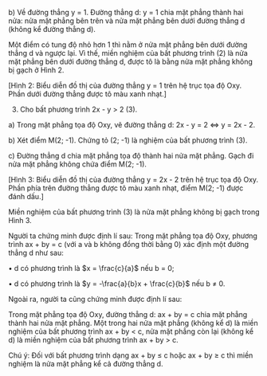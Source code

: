 b) Về đường thẳng y = 1.
Đường thẳng d: y = 1 chia mặt phẳng thành hai nửa:
nửa mặt phẳng bên trên và nửa mặt phẳng bên dưới
đường thẳng d (không kể đường thẳng d).

Một điểm có tung độ nhỏ hơn 1 thì nằm ở nửa mặt
phẳng bên dưới đường thẳng d và ngược lại. Vì thế,
miền nghiệm của bất phương trình (2) là nửa mặt
phẳng bên dưới đường thẳng d, được tô là bằng nửa
mặt phẳng không bị gạch ở Hình 2.

[Hình 2: Biểu diễn đồ thị của đường thẳng y = 1 trên hệ trục tọa độ Oxy. Phần dưới đường thẳng được tô màu xanh nhạt.]

3. Cho bất phương trình 2x - y > 2 (3).

a) Trong mặt phẳng tọa độ Oxy, vẽ đường thẳng
d: 2x - y = 2 <=> y = 2x - 2.

b) Xét điểm M(2; -1). Chứng tỏ (2; -1) là nghiệm
của bất phương trình (3).

c) Đường thẳng d chia mặt phẳng tọa độ thành hai
nửa mặt phẳng. Gạch đi nửa mặt phẳng không chứa
điểm M(2; -1).

[Hình 3: Biểu diễn đồ thị của đường thẳng y = 2x - 2 trên hệ trục tọa độ Oxy. Phần phía trên đường thẳng được tô màu xanh nhạt, điểm M(2; -1) được đánh dấu.]

Miền nghiệm của bất phương trình (3) là nửa mặt phẳng
không bị gạch trong Hình 3.

Người ta chứng minh được định lí sau:
Trong mặt phẳng tọa độ Oxy, phương trình ax + by = c (với a và b không đồng thời bằng 0)
xác định một đường thẳng d như sau:

• d có phương trình là $x = \frac{c}{a}$ nếu b = 0;

• d có phương trình là $y = -\frac{a}{b}x + \frac{c}{b}$ nếu b ≠ 0.

Ngoài ra, người ta cũng chứng minh được định lí sau:

Trong mặt phẳng tọa độ Oxy, đường thẳng d: ax + by = c chia mặt phẳng thành hai
nửa mặt phẳng. Một trong hai nửa mặt phẳng (không kể d) là miền nghiệm của bất
phương trình ax + by < c, nửa mặt phẳng còn lại (không kể d) là miền nghiệm của
bất phương trình ax + by > c.

Chú ý: Đối với bất phương trình dạng ax + by ≤ c hoặc ax + by ≥ c thì miền nghiệm là
nửa mặt phẳng kể cả đường thẳng d.